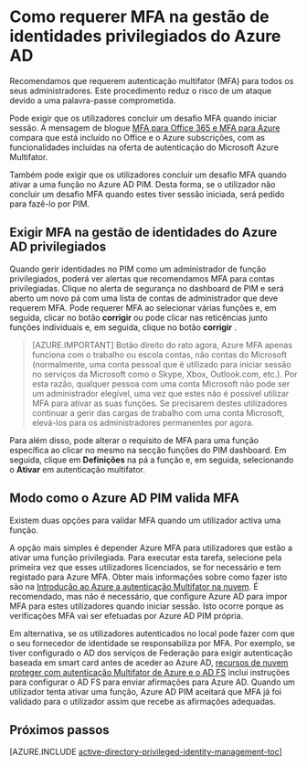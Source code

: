 <properties
   pageTitle="Como exigir autenticação multifator | Microsoft Azure"
   description="Saiba como exigir autenticação multifator (MFA) para identidades privilegiadas com a extensão do Azure Active Directory privilegiados identidade Management."
   services="active-directory"
   documentationCenter=""
   authors="kgremban"
   manager="femila"
   editor=""/>

<tags
   ms.service="active-directory"
   ms.devlang="na"
   ms.topic="article"
   ms.tgt_pltfrm="na"
   ms.workload="identity"
   ms.date="07/01/2016"
   ms.author="kgremban"/>

# <a name="how-to-require-mfa-in-azure-ad-privileged-identity-management"></a>Como requerer MFA na gestão de identidades privilegiados do Azure AD

Recomendamos que requerem autenticação multifator (MFA) para todos os seus administradores. Este procedimento reduz o risco de um ataque devido a uma palavra-passe comprometida.

Pode exigir que os utilizadores concluir um desafio MFA quando iniciar sessão. A mensagem de blogue [MFA para Office 365 e MFA para Azure](https://blogs.technet.microsoft.com/ad/2014/02/11/mfa-for-office-365-and-mfa-for-azure/) compara que está incluído no Office e o Azure subscrições, com as funcionalidades incluídas na oferta de autenticação do Microsoft Azure Multifator.

Também pode exigir que os utilizadores concluir um desafio MFA quando ativar a uma função no Azure AD PIM. Desta forma, se o utilizador não concluir um desafio MFA quando estes tiver sessão iniciada, será pedido para fazê-lo por PIM.

## <a name="requiring-mfa-in-azure-ad-privileged-identity-management"></a>Exigir MFA na gestão de identidades do Azure AD privilegiados

Quando gerir identidades no PIM como um administrador de função privilegiados, poderá ver alertas que recomendamos MFA para contas privilegiadas. Clique no alerta de segurança no dashboard de PIM e será aberto um novo pá com uma lista de contas de administrador que deve requerem MFA.  Pode requerer MFA ao selecionar várias funções e, em seguida, clicar no botão **corrigir** ou pode clicar nas reticências junto funções individuais e, em seguida, clique no botão **corrigir** .

> [AZURE.IMPORTANT] Botão direito do rato agora, Azure MFA apenas funciona com o trabalho ou escola contas, não contas do Microsoft (normalmente, uma conta pessoal que é utilizado para iniciar sessão no serviços da Microsoft como o Skype, Xbox, Outlook.com, etc.). Por esta razão, qualquer pessoa com uma conta Microsoft não pode ser um administrador elegível, uma vez que estes não é possível utilizar MFA para ativar as suas funções. Se precisarem destes utilizadores continuar a gerir das cargas de trabalho com uma conta Microsoft, elevá-los para os administradores permanentes por agora.

Para além disso, pode alterar o requisito de MFA para uma função específica ao clicar no mesmo na secção funções do PIM dashboard. Em seguida, clique em **Definições** na pá a função e, em seguida, selecionando o **Ativar** em autenticação multifator.

## <a name="how-azure-ad-pim-validates-mfa"></a>Modo como o Azure AD PIM valida MFA

Existem duas opções para validar MFA quando um utilizador activa uma função.

A opção mais simples é depender Azure MFA para utilizadores que estão a ativar uma função privilegiada. Para executar esta tarefa, selecione pela primeira vez que esses utilizadores licenciados, se for necessário e tem registado para Azure MFA. Obter mais informações sobre como fazer isto são na [Introdução ao Azure a autenticação Multifator na nuvem](../multi-factor-authentication/multi-factor-authentication-get-started-cloud.md). É recomendado, mas não é necessário, que configure Azure AD para impor MFA para estes utilizadores quando iniciar sessão. Isto ocorre porque as verificações MFA vai ser efetuadas por Azure AD PIM própria.

Em alternativa, se os utilizadores autenticados no local pode fazer com que o seu fornecedor de identidade se responsabiliza por MFA. Por exemplo, se tiver configurado o AD dos serviços de Federação para exigir autenticação baseada em smart card antes de aceder ao Azure AD, [recursos de nuvem proteger com autenticação Multifator de Azure e o AD FS](../multi-factor-authentication/multi-factor-authentication-get-started-adfs-cloud.md) inclui instruções para configurar o AD FS para enviar afirmações para Azure AD. Quando um utilizador tenta ativar uma função, Azure AD PIM aceitará que MFA já foi validado para o utilizador assim que recebe as afirmações adequadas.


<!--Every topic should have next steps and links to the next logical set of content to keep the customer engaged-->
## <a name="next-steps"></a>Próximos passos
[AZURE.INCLUDE [active-directory-privileged-identity-management-toc](../../includes/active-directory-privileged-identity-management-toc.md)]
